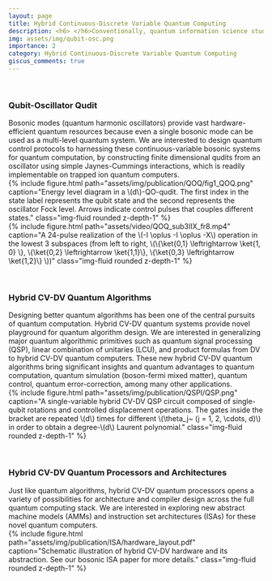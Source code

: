 ```yaml
---
layout: page
title: Hybrid Continuous-Discrete Variable Quantum Computing 
description: <h6> </h6>Conventionally, quantum information science studies the control of discrete-variable (DV) systems such as qubits. Continuous-variable (CV) systems such as bosonic modes are ubiquitous in Nature (such as molecular vibrations, phonons in solid materials, photons in optics) and yet much less is known on how to control and utilize them. We develop full-stack theories, algorithms, protocols, and architectures to simultaneously manipulate multiple bosonic modes and qubits to fully unleash the potential of hybrid CV-DV quantum computing for various applications.
img: assets/img/qubit-osc.png
importance: 2
category: Hybrid Continuous-Discrete Variable Quantum Computing
giscus_comments: true
---
```


<p>&nbsp;</p>
<h3><b>Qubit-Oscillator Qudit</b></h3>
Bosonic modes (quantum harmonic oscillators) provide vast hardware-efficient quantum resources because even a single bosonic mode can be used as a multi-level quantum system. We are interested to design quantum control protocols to harnessing these continuous-variable bosonic systems for quantum computation, by constructing finite dimensional qudits from an oscillator using simple Jaynes-Cummings interactions, which is readily implementable on trapped ion quantum computers.

<div class="row justify-content-sm-center">
    <div class="col-sm-5 mt-3 mt-md-0">
        {% include figure.html path="assets/img/publication/QOQ/fig1_QOQ.png" caption="Energy level diagram in a \(d\)-QO-qudit. The first index in the state label represents the qubit state and the second represents the oscillator Fock level. Arrows indicate control pulses that couples different states." class="img-fluid rounded z-depth-1" %}
    </div>
    <div class="col-sm-7 mt-3 mt-md-0">
        {% include figure.html path="assets/video/QOQ_sub3IIX_fr8.mp4" caption="A 24-pulse realization of the \(-I \oplus -I \oplus -X\) operation in the lowest 3 subspaces (from left to right, \(\{\ket{0,1} \leftrightarrow \ket{1, 0} \}, \{\ket{0,2} \leftrightarrow \ket{1,1}\}, \{\ket{0,3} \leftrightarrow \ket{1,2}\} \))" class="img-fluid rounded z-depth-1" %}
    </div>
</div>


<p>&nbsp;</p>
<h3><b>Hybrid CV-DV Quantum Algorithms</b></h3>
Designing better quantum algorithms has been one of the central pursuits of quantum computation. Hybrid CV-DV quantum systems provide novel playground for quantum algorithm design. We are interested in generalizing major quantum algorithmic primitives such as quantum signal processing (QSP), linear combination of unitaries (LCU), and product formulas from DV to hybrid CV-DV quantum computers. These new hybrid CV-DV quantum algorithms bring significant insights and quantum advantages to quantum computation, quantum simulation (boson-fermi mixed matter), quantum control, quantum error-correction, among many other applications.

<div class="row justify-content-sm-center">
    <div class="col-sm-7 mt-3 mt-md-0">
        {% include figure.html path="assets/img/publication/QSPI/QSP.png" caption="A single-variable hybrid CV-DV QSP circuit composed of single-qubit rotations and controlled displacement operations. The gates inside the bracket are repeated \(d\) times for different \(\theta_j~ (j = 1, 2, \cdots, d)\) in order to obtain a degree-\(d\) Laurent polynomial." class="img-fluid rounded z-depth-1" %}
    </div>
</div>


<p>&nbsp;</p>
<h3><b>Hybrid CV-DV Quantum Processors and Architectures</b></h3>
Just like quantum algorithms, hybrid CV-DV quantum processors opens a variety of possibilities for architecture and compiler design across the full quantum computing stack. We are interested in exploring new abstract machine models (AMMs) and instruction set architectures (ISAs) for these novel quantum computers. 

<div class="row justify-content-sm-center">
    <div class="col-sm-10 mt-3 mt-md-0">
        {% include figure.html path="assets/img/publication/ISA/hardware_layout.pdf" caption="Schematic illustration of hybrid CV-DV hardware and its abstraction. See our bosonic ISA paper for more details." class="img-fluid rounded z-depth-1" %}
    </div>
</div>
